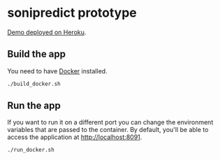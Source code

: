 # sonipredict prototype

[Demo deployed on Heroku](https://sonipredict.herokuapp.com/).

## Build the app

You need to have [Docker](https://www.docker.com/) installed.

```bash
./build_docker.sh
```

## Run the app

If you want to run it on a different port you can change the environment variables that are passed to the container.
By default, you'll be able to access the application at <http://localhost:8091>.

```bash
./run_docker.sh
```
